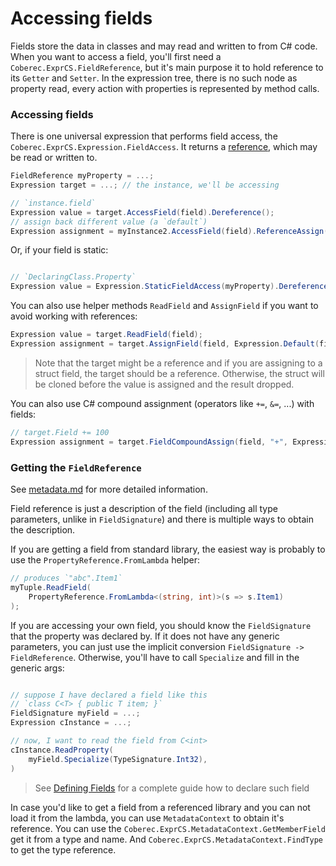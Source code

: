 # Accessing fields

Fields store the data in classes and may read and written to from C# code. When you want to access a field, you'll first need a `Coberec.ExprCS.FieldReference`, but it's main purpose it to hold reference to its `Getter` and `Setter`. In the expression tree, there is no such node as property read, every action with properties is represented by method calls.

### Accessing fields

There is one universal expression that performs field access, the `Coberec.ExprCS.Expression.FieldAccess`. It returns a [reference](ref-returns.md), which may be read or written to.

```csharp
FieldReference myProperty = ...;
Expression target = ...; // the instance, we'll be accessing

// `instance.field`
Expression value = target.AccessField(field).Dereference();
// assign back different value (a `default`)
Expression assignment = myInstance2.AccessField(field).ReferenceAssign(Expression.Default(field.ResultType()));

```

Or, if your field is static:

```csharp

// `DeclaringClass.Property`
Expression value = Expression.StaticFieldAccess(myProperty).Dereference();
```

You can also use helper methods `ReadField` and `AssignField` if you want to avoid working with references:

```csharp
Expression value = target.ReadField(field);
Expression assignment = target.AssignField(field, Expression.Default(field.ResultType()));
```

> Note that the target might be a reference and if you are assigning to a struct field, the target should be a reference. Otherwise, the struct will be cloned before the value is assigned and the result dropped.

You can also use C# compound assignment (operators like `+=`, `&=`, ...) with fields:

```csharp
// target.Field += 100
Expression assignment = target.FieldCompoundAssign(field, "+", Expression.Constant(100));
```

### Getting the `FieldReference`

See [metadata.md](../metadata.md) for more detailed information.

Field reference is just a description of the field (including all type parameters, unlike in `FieldSignature`) and there is multiple ways to obtain the description.

If you are getting a field from standard library, the easiest way is probably to use the `PropertyReference.FromLambda` helper:

```csharp
// produces `"abc".Item1`
myTuple.ReadField(
    PropertyReference.FromLambda<(string, int)>(s => s.Item1)
);
```

If you are accessing your own field, you should know the `FieldSignature` that the property was declared by. If it does not have any generic parameters, you can just use the implicit conversion `FieldSignature -> FieldReference`. Otherwise, you'll have to call `Specialize` and fill in the generic args:

```csharp

// suppose I have declared a field like this
// `class C<T> { public T item; }`
FieldSignature myField = ...;
Expression cInstance = ...;

// now, I want to read the field from C<int>
cInstance.ReadProperty(
    myField.Specialize(TypeSignature.Int32),
)
```

> See [Defining Fields](../metadata.md#defining-fields) for a complete guide how to declare such field 


In case you'd like to get a field from a referenced library and you can not load it from the lambda, you can use `MetadataContext` to obtain it's reference. You can use the `Coberec.ExprCS.MetadataContext.GetMemberField` get it from a type and name. And `Coberec.ExprCS.MetadataContext.FindType` to get the type reference.
